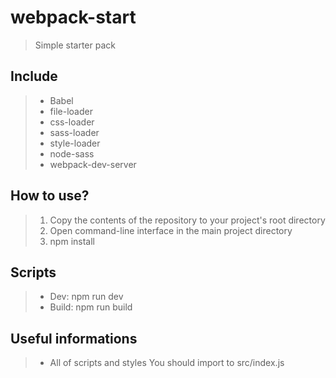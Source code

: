 # webpack-start
> Simple starter pack

## Include
> * Babel
> * file-loader
> * css-loader
> * sass-loader
> * style-loader
> * node-sass
> * webpack-dev-server

## How to use?
> 1. Copy the contents of the repository to your project's root directory
> 2. Open command-line interface in the main project directory
> 3. npm install

## Scripts
> * Dev: npm run dev
> * Build: npm run build

## Useful informations
> * All of scripts and styles You should import to src/index.js
